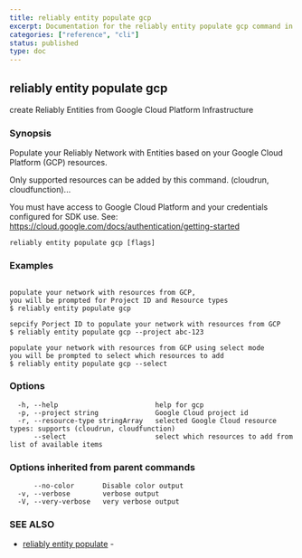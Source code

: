 ```yaml
---
title: reliably entity populate gcp
excerpt: Documentation for the reliably entity populate gcp command in the Reliably CLI
categories: ["reference", "cli"]
status: published
type: doc
---
```

## reliably entity populate gcp

create Reliably Entities from Google Cloud Platform Infrastructure

### Synopsis


Populate your Reliably Network with Entities based 
on your Google Cloud Platform (GCP) resources.

Only supported resources can be added by this
command. (cloudrun, cloudfunction)...

You must have access to Google Cloud Platform and your
credentials configured for SDK use.
See: https://cloud.google.com/docs/authentication/getting-started


```
reliably entity populate gcp [flags]
```

### Examples

```

populate your network with resources from GCP, 
you will be prompted for Project ID and Resource types
$ reliably entity populate gcp

sepcify Porject ID to populate your network with resources from GCP
$ reliably entity populate gcp --project abc-123

populate your network with resources from GCP using select mode
you will be prompted to select which resources to add
$ reliably entity populate gcp --select

```

### Options

```
  -h, --help                        help for gcp
  -p, --project string              Google Cloud project id
  -r, --resource-type stringArray   selected Google Cloud resource types: supports (cloudrun, cloudfunction)
      --select                      select which resources to add from list of available items
```

### Options inherited from parent commands

```
      --no-color       Disable color output
  -v, --verbose        verbose output
  -V, --very-verbose   very verbose output
```

### SEE ALSO

* [reliably entity populate](/docs/reference/cli/reliably-entity-populate/)	 - 

